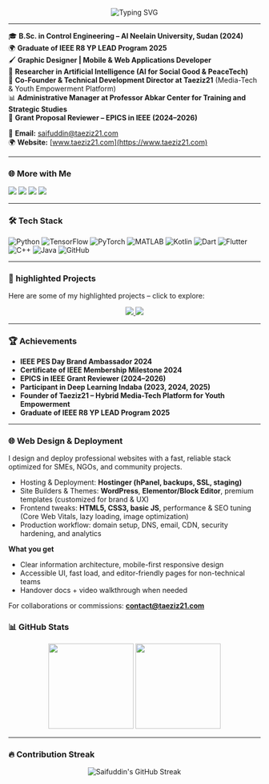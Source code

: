 <p align="center">
  <img src="https://readme-typing-svg.herokuapp.com?font=Fira+Code&weight=600&size=25&pause=1000&color=2F81F7&center=true&vCenter=true&width=800&lines=Welcome+to+Saifuddin+Ahmed's+GitHub!;Control+Engineer+%7C+AI+Researcher+%7C+Tech+Leader;Co-Founder+of+Taeziz21+%7C+IEEE+YP+LEAD+2025+Graduate;AI+for+Social+Good+%7C+PeaceTech+%7C+Youth+Empowerment" alt="Typing SVG" />
</p>

---

🎓 **B.Sc. in Control Engineering – Al Neelain University, Sudan (2024)**  
🌍 **Graduate of IEEE R8 YP LEAD Program 2025**  
🖌️ **Graphic Designer | Mobile & Web Applications Developer**  
🤖 **Researcher in Artificial Intelligence (AI for Social Good & PeaceTech)**  
🚀 **Co-Founder & Technical Development Director at Taeziz21** (Media-Tech & Youth Empowerment Platform)  
📊 **Administrative Manager at Professor Abkar Center for Training and Strategic Studies**  
📝 **Grant Proposal Reviewer – EPICS in IEEE (2024–2026)**  

📧 **Email:** saifuddin@taeziz21.com  
🌍 **Website:** [www.taeziz21.com](https://www.taeziz21.com)  

---

### 🌐 More with Me
<a href="https://www.linkedin.com/in/Saifuddin2ahmed" target="_blank"><img src="https://img.shields.io/badge/LinkedIn-0A66C2?style=for-the-badge&logo=Linkedin&logoColor=white"/></a>
<a href="https://www.facebook.com/Saifuddin2Ahmed" target="_blank"><img src="https://img.shields.io/badge/Facebook-1877F2?style=for-the-badge&logo=Facebook&logoColor=white"/></a>
<a href="https://ieee-collabratec.ieee.org/app/p/SaifuddinAhmed" target="_blank"><img src="https://img.shields.io/badge/IEEE-00629B?style=for-the-badge&logo=ieee&logoColor=white"/></a>
<a href="https://www.twitter.com/Saifuddin1Ahmed" target="_blank"><img src="https://img.shields.io/badge/Twitter-1DA1F2?style=for-the-badge&logo=Twitter&logoColor=white"/></a>  

---

### 🛠 Tech Stack
![Python](https://img.shields.io/badge/Python-14354C?style=flat&logo=python&logoColor=white)
![TensorFlow](https://img.shields.io/badge/TensorFlow-FF6F00?style=flat&logo=TensorFlow&logoColor=white)
![PyTorch](https://img.shields.io/badge/PyTorch-EE4C2C?style=flat&logo=PyTorch&logoColor=white)
![MATLAB](https://img.shields.io/badge/MATLAB-FF8000?style=flat&logo=Mathworks)
![Kotlin](https://img.shields.io/badge/Kotlin-0095D5?style=flat&logo=Kotlin&logoColor=white)
![Dart](https://img.shields.io/badge/Dart-0175C2?style=flat&logo=Dart&logoColor=white)
![Flutter](https://img.shields.io/badge/Flutter-02569B?style=flat&logo=Flutter&logoColor=white)
![C++](https://img.shields.io/badge/C++-00599C?style=flat&logo=C%2B%2B&logoColor=white)
![Java](https://img.shields.io/badge/Java-007396?style=flat&logo=java&logoColor=white)
![GitHub](https://img.shields.io/badge/GitHub-181717?style=flat&logo=github&logoColor=white)

---

### 🚀 highlighted Projects
Here are some of my highlighted projects – click to explore:

<p align="center">
  <a href="https://github.com/Saifuddin2Ahmed/Positive-Youth">
    <img src="https://github-readme-stats.vercel.app/api/pin/?username=Saifuddin2Ahmed&repo=Positive-Youth&theme=radical" />
  </a>
  <a href="https://github.com/Saifuddin2Ahmed/ishraqa_yawmeya">
    <img src="https://github-readme-stats.vercel.app/api/pin/?username=Saifuddin2Ahmed&repo=ishraqa_yawmeya&theme=radical" />
  </a>
</p>

<!-- Uncomment these two cards AFTER you create the repos with the EXACT names -->
<!--
<p align="center">
  <a href="https://github.com/Saifuddin2Ahmed/AI-for-Peacebuilding">
    <img src="https://github-readme-stats.vercel.app/api/pin/?username=Saifuddin2Ahmed&repo=AI-for-Peacebuilding&theme=radical" />
  </a>
  <a href="https://github.com/Saifuddin2Ahmed/Control-Systems-Simulation">
    <img src="https://github-readme-stats.vercel.app/api/pin/?username=Saifuddin2Ahmed&repo=Control-Systems-Simulation&theme=radical" />
  </a>
</p>
-->

---

### 🏆 Achievements
- **IEEE PES Day Brand Ambassador 2024**  
- **Certificate of IEEE Membership Milestone 2024**  
- **EPICS in IEEE Grant Reviewer (2024–2026)**  
- **Participant in Deep Learning Indaba (2023, 2024, 2025)**  
- **Founder of Taeziz21 – Hybrid Media-Tech Platform for Youth Empowerment**  
- **Graduate of IEEE R8 YP LEAD Program 2025**  

---
### 🌐 Web Design & Deployment
I design and deploy professional websites with a fast, reliable stack optimized for SMEs, NGOs, and community projects.

- Hosting & Deployment: **Hostinger (hPanel, backups, SSL, staging)**  
- Site Builders & Themes: **WordPress**, **Elementor/Block Editor**, premium templates (customized for brand & UX)  
- Frontend tweaks: **HTML5, CSS3, basic JS**, performance & SEO tuning (Core Web Vitals, lazy loading, image optimization)  
- Production workflow: domain setup, DNS, email, CDN, security hardening, and analytics

**What you get**
- Clear information architecture, mobile-first responsive design  
- Accessible UI, fast load, and editor-friendly pages for non-technical teams  
- Handover docs + video walkthrough when needed

For collaborations or commissions: **contact@taeziz21.com**


### 📊 GitHub Stats
<p align="center">
  <img src="https://github-readme-stats.vercel.app/api?username=Saifuddin2Ahmed&show_icons=true&theme=radical&count_private=true" height="170"/>
  <img src="https://github-readme-stats.vercel.app/api/top-langs/?username=Saifuddin2Ahmed&layout=compact&theme=radical" height="170"/>
</p>

---

### 🔥 Contribution Streak
<p align="center">
  <img src="https://github-readme-streak-stats.herokuapp.com/?user=Saifuddin2Ahmed&theme=radical" alt="Saifuddin's GitHub Streak"/>
</p>

